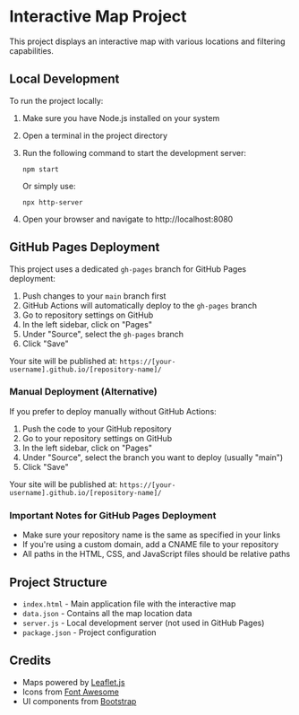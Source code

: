 # Interactive Map Project

This project displays an interactive map with various locations and filtering capabilities.

## Local Development

To run the project locally:

1. Make sure you have Node.js installed on your system
2. Open a terminal in the project directory
3. Run the following command to start the development server:
   ```
   npm start
   ```
   Or simply use:
   ```
   npx http-server
   ```

4. Open your browser and navigate to http://localhost:8080

## GitHub Pages Deployment

This project uses a dedicated `gh-pages` branch for GitHub Pages deployment:

1. Push changes to your `main` branch first
2. GitHub Actions will automatically deploy to the `gh-pages` branch
3. Go to repository settings on GitHub
4. In the left sidebar, click on "Pages"
5. Under "Source", select the `gh-pages` branch
6. Click "Save"

Your site will be published at: `https://[your-username].github.io/[repository-name]/`

### Manual Deployment (Alternative)

If you prefer to deploy manually without GitHub Actions:

1. Push the code to your GitHub repository
2. Go to your repository settings on GitHub
3. In the left sidebar, click on "Pages"
4. Under "Source", select the branch you want to deploy (usually "main")
5. Click "Save"

Your site will be published at: `https://[your-username].github.io/[repository-name]/`

### Important Notes for GitHub Pages Deployment

- Make sure your repository name is the same as specified in your links
- If you're using a custom domain, add a CNAME file to your repository
- All paths in the HTML, CSS, and JavaScript files should be relative paths

## Project Structure

- `index.html` - Main application file with the interactive map
- `data.json` - Contains all the map location data
- `server.js` - Local development server (not used in GitHub Pages)
- `package.json` - Project configuration

## Credits

- Maps powered by [Leaflet.js](https://leafletjs.com/)
- Icons from [Font Awesome](https://fontawesome.com/)
- UI components from [Bootstrap](https://getbootstrap.com/)
